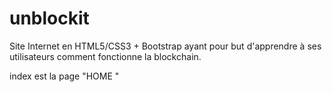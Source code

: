 # unblockit
Site Internet en HTML5/CSS3 + Bootstrap ayant pour but d'apprendre à ses utilisateurs comment fonctionne la blockchain. 

index est la page "HOME " 
